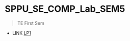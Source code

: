 # SPPU_SE_COMP_Lab_SEM5
>TE First Sem

+ LINK [LP1](https://github.com/Sarthak000001/SPPU_SE_COMP_Lab_SEM5.git)

